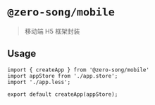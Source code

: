 # `@zero-song/mobile`

> 移动端 H5 框架封装

## Usage

```
import { createApp } from '@zero-song/mobile'
import appStore from './app.store';
import './app.less';

export default createApp(appStore);
```
